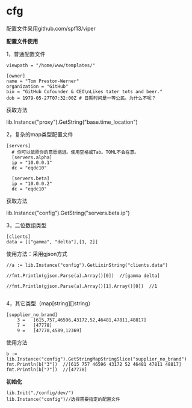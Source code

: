 # cfg

配置文件采用github.com/spf13/viper



**配置文件使用**

1，普通配置文件


```
viewpath = "/home/www/templates/"

[owner]
name = "Tom Preston-Werner"
organization = "GitHub"
bio = "GitHub Cofounder & CEO\nLikes tater tots and beer."
dob = 1979-05-27T07:32:00Z # 日期时间是一等公民。为什么不呢？

```

获取方法

lib.Instance("proxy").GetString("base.time_location")


2，复杂的map类型配置文件


```
[servers]
  # 你可以依照你的意愿缩进。使用空格或Tab。TOML不会在意。
  [servers.alpha]
  ip = "10.0.0.1"
  dc = "eqdc10"

  [servers.beta]
  ip = "10.0.0.2"
  dc = "eqdc10"

```
获取方法

lib.Instance("config").GetString("servers.beta.ip")




3，二位数组类型


```
[clients]
data = [["gamma", "delta"],[1, 2]]

```

使用方法：采用gjson方式


```
//a := lib.Instance("config").GetLixinString("clients.data")

//fmt.Println(gjson.Parse(a).Array()[0])  //[gamma delta]

//fmt.Println(gjson.Parse(a).Array()[1].Array()[0])  //1


```

	

4，其它类型（map[string][]string）

```
[supplier_no_brand]
    3 =   [615,757,46596,43172,52,46481,47811,48817]
    7 =   [47778]
    9 =   [47778,4589,12369]

```



使用方法

```
b := lib.Instance("config").GetStringMapStringSlice("supplier_no_brand")
fmt.Println(b["3"])  //[615 757 46596 43172 52 46481 47811 48817]
fmt.Println(b["7"])  //[47778]

```




**初始化**

```
lib.Init("./config/dev/")
lib.Instance("config")//选择需要指定的配置文件

```










